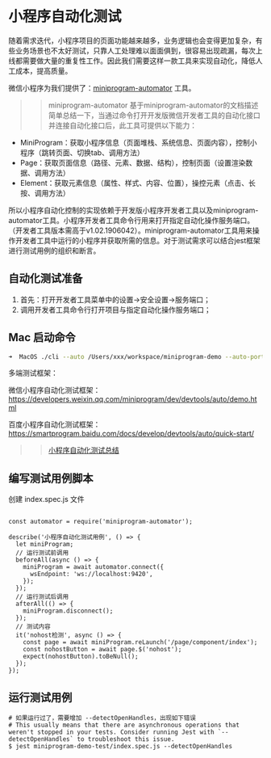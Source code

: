 # 小程序自动化测试

随着需求迭代，小程序项目的页面功能越来越多，业务逻辑也会变得更加复杂，有些业务场景也不太好测试，只靠人工处理难以面面俱到，很容易出现疏漏，每次上线都需要做大量的重复性工作。因此我们需要这样一款工具来实现自动化，降低人工成本，提高质量。

微信小程序为我们提供了：[miniprogram-automator](https://www.npmjs.com/package/miniprogram-automator) 工具。

>> miniprogram-automator
基于miniprogram-automator的文档描述简单总结一下，当通过命令打开开发版微信开发者工具的自动化接口并连接自动化接口后，此工具可提供以下能力：

- MiniProgram：获取小程序信息（页面堆栈、系统信息、页面内容），控制小程序（跳转页面、切换tab、调用方法）
- Page：获取页面信息（路径、元素、数据、结构），控制页面（设置渲染数据、调用方法）
- Element：获取元素信息（属性、样式、内容、位置），操控元素（点击、长按、调用方法）

所以小程序自动化控制的实现依赖于开发版小程序开发者工具以及miniprogram-automator工具。小程序开发者工具命令行用来打开指定自动化操作服务端口。（开发者工具版本需高于v1.02.1906042）。miniprogram-automator工具用来操作开发者工具中运行的小程序并获取所需的信息。对于测试需求可以结合jest框架进行测试用例的组织和断言。

## 自动化测试准备

1. 首先：打开开发者工具菜单中的设置->安全设置->服务端口；
2. 调用开发者工具命令行打开项目与指定自动化操作服务端口；

## Mac 启动命令

```sh
➜  MacOS ./cli --auto /Users/xxx/workspace/miniprogram-demo --auto-port 9420

```

多端测试框架：

微信小程序自动化测试框架：https://developers.weixin.qq.com/miniprogram/dev/devtools/auto/demo.html

百度小程序自动化测试框架：https://smartprogram.baidu.com/docs/develop/devtools/auto/quick-start/





>> [小程序自动化测试总结](https://www.imweb.io/topic/5d1a0c7df7b5692b080f2602)

## 编写测试用例脚本

创建 index.spec.js 文件

```

const automator = require('miniprogram-automator');

describe('小程序自动化测试用例', () => {
  let miniProgram;
  // 运行测试前调用
  beforeAll(async () => {
    miniProgram = await automator.connect({
      wsEndpoint: 'ws://localhost:9420',
    });
  });
  // 运行测试后调用
  afterAll(() => {
    miniProgram.disconnect();
  });
  // 测试内容
  it('nohost检测', async () => {
    const page = await miniProgram.reLaunch('/page/component/index');
    const nohostButton = await page.$('nohost');
    expect(nohostButton).toBeNull();
  });
});
```
## 运行测试用例

```
# 如果运行过了，需要增加 --detectOpenHandles，出现如下错误
# This usually means that there are asynchronous operations that weren't stopped in your tests. Consider running Jest with `--detectOpenHandles` to troubleshoot this issue.
$ jest miniprogram-demo-test/index.spec.js --detectOpenHandles
```
